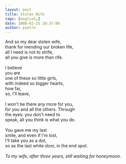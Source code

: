 ```yaml
---
layout: post
title: Stolen Wife
tags: [english,]
date: 2008-02-25 20:37:00
author: pietro
---
```

And so my dear stolen wife,<br/>thank for mending our broken life,<br/>all I need is not to strife,<br/>all you give is more than rife.<br/><br/>I believe<br/>you are<br/>one of these so little girls,<br/>with indeed so bigger hearts,<br/>how far,<br/>so, I'll leave,<br/><br/>I won't be there any more for you,<br/>for you and all the others. Through<br/>the eyes: you don't need to<br/>speak, all you think is what you do.<br/><br/>You gave me my last<br/>smile, and even if I'm lost,<br/>I'll take you as a dot,<br/>so as the last white door, in the end spot.<br/><br/><span style="font-style: italic">To my wife, after three years, still waiting for honeymoon.</span>

